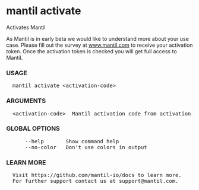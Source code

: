 
# mantil activate

Activates Mantil

As Mantil is in early beta we would like to understand more about your use case.
Please fill out the survey at www.mantil.com to receive your activation token.
Once the activation token is checked you will get full access to Mantil.

### USAGE
<pre>
  mantil activate &lt;activation-code&gt;
</pre>
### ARGUMENTS
<pre>
  &lt;activation-code&gt;  Mantil activation code from activation email messsage.
</pre>
### GLOBAL OPTIONS
<pre>
      --help       Show command help
      --no-color   Don't use colors in output
</pre>
### LEARN MORE
<pre>
  Visit https://github.com/mantil-io/docs to learn more.
  For further support contact us at support@mantil.com.
</pre>
